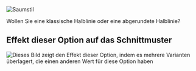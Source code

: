 ![Saumstil](hemstyle.svg)

Wollen Sie eine klassische Halblinie oder eine abgerundete Halblinie?

## Effekt dieser Option auf das Schnittmuster

![Dieses Bild zeigt den Effekt dieser Option, indem es mehrere Varianten überlagert, die einen anderen Wert für diese Option haben](wahid_hemstyle_sample.svg "Effekt dieser Option auf das Schnittmuster")
